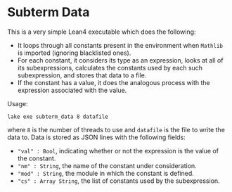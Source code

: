 # Subterm Data

This is a very simple Lean4 executable which does the following:

- It loops through all constants present in the environment when `Mathlib` is imported (ignoring blacklisted ones).
- For each constant, it considers its type as an expression, looks at all of its subexpressions, calculates the constants used by each such subexpression, and stores that data to a file.
- If the constant has a value, it does the analogous process with the expression associated with the value.

Usage:
```
lake exe subterm_data 8 datafile
```
where `8` is the number of threads to use and `datafile` is the file to write the data to.
Data is stored as JSON lines with the following fields:

- `"val" : Bool`, indicating whether or not the expression is the value of the constant.
- `"nm" : String`, the name of the constant under consideration.
- `"mod" : String`, the module in which the constant is defined.
- `"cs" : Array String`, the list of constants used by the subexpression.
